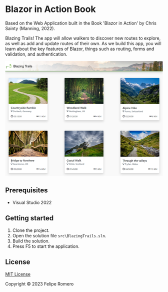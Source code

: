 # Blazor in Action Book

Based on the Web Application built in the Book 'Blazor in Action' by Chris Sainty (Manning, 2022).

Blazing Trails! The app will allow walkers to discover new routes to
explore, as well as add and update routes of their own. As we build this app, you will
learn about the key features of Blazor, things such as routing, forms and validation,
and authentication.

![Blazing Trails](./assets/BlazingTrails.png)

## Prerequisites

- Visual Studio 2022

## Getting started

1. Clone the project.
1. Open the solution file `src\BlazingTrails.sln`.
1. Build the solution.
1. Press F5 to start the application.

## License

[MIT License](./LICENSE)

Copyright &copy; 2023 Felipe Romero
